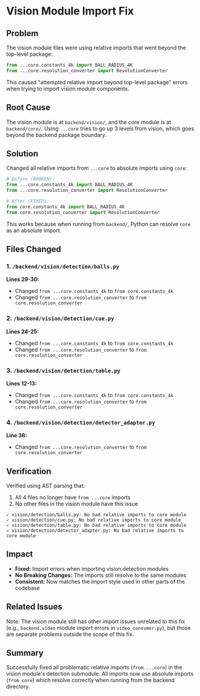 # Vision Module Import Fix

## Problem
The vision module files were using relative imports that went beyond the top-level package:
```python
from ...core.constants_4k import BALL_RADIUS_4K
from ...core.resolution_converter import ResolutionConverter
```

This caused "attempted relative import beyond top-level package" errors when trying to import vision module components.

## Root Cause
The vision module is at `backend/vision/`, and the core module is at `backend/core/`. Using `...core` tries to go up 3 levels from vision, which goes beyond the backend package boundary.

## Solution
Changed all relative imports from `...core` to absolute imports using `core`:

```python
# Before (BROKEN):
from ...core.constants_4k import BALL_RADIUS_4K
from ...core.resolution_converter import ResolutionConverter

# After (FIXED):
from core.constants_4k import BALL_RADIUS_4K
from core.resolution_converter import ResolutionConverter
```

This works because when running from `backend/`, Python can resolve `core` as an absolute import.

## Files Changed

### 1. `/backend/vision/detection/balls.py`
**Lines 29-30:**
- Changed `from ...core.constants_4k` to `from core.constants_4k`
- Changed `from ...core.resolution_converter` to `from core.resolution_converter`

### 2. `/backend/vision/detection/cue.py`
**Lines 24-25:**
- Changed `from ...core.constants_4k` to `from core.constants_4k`
- Changed `from ...core.resolution_converter` to `from core.resolution_converter`

### 3. `/backend/vision/detection/table.py`
**Lines 12-13:**
- Changed `from ...core.constants_4k` to `from core.constants_4k`
- Changed `from ...core.resolution_converter` to `from core.resolution_converter`

### 4. `/backend/vision/detection/detector_adapter.py`
**Line 36:**
- Changed `from ...core.resolution_converter` to `from core.resolution_converter`

## Verification

Verified using AST parsing that:
1. All 4 files no longer have `from ...core` imports
2. No other files in the vision module have this issue

```
✓ vision/detection/balls.py: No bad relative imports to core module
✓ vision/detection/cue.py: No bad relative imports to core module
✓ vision/detection/table.py: No bad relative imports to core module
✓ vision/detection/detector_adapter.py: No bad relative imports to core module
```

## Impact

- **Fixed:** Import errors when importing vision.detection modules
- **No Breaking Changes:** The imports still resolve to the same modules
- **Consistent:** Now matches the import style used in other parts of the codebase

## Related Issues

Note: The vision module still has other import issues unrelated to this fix (e.g., `backend.video` module import errors in `video_consumer.py`), but those are separate problems outside the scope of this fix.

## Summary

Successfully fixed all problematic relative imports (`from ...core`) in the vision module's detection submodule. All imports now use absolute imports (`from core`) which resolve correctly when running from the backend directory.
